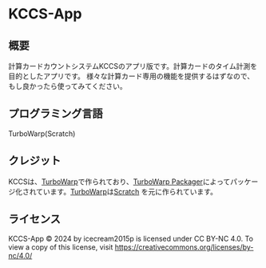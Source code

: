 # KCCS-App
## 概要
計算カードカウントシステムKCCSのアプリ版です。計算カードのタイム計測を目的としたアプリです。
様々な計算カード専用の機能を提供するはずなので、もし良かったら使ってみてください。
## プログラミング言語
TurboWarp(Scratch)
## クレジット
KCCSは、[TurboWarp](https://turbowarp.org/)で作られており、[TurboWarp Packager](https://packager.turbowarp.org/)によってパッケージ化されています。[TurboWarp](https://turbowarp.org/)は[Scratch](https://scratch.mit.edu/) を元に作られています。
## ライセンス
KCCS-App © 2024 by icecream2015p is licensed under CC BY-NC 4.0. To view a copy of this license, visit https://creativecommons.org/licenses/by-nc/4.0/
